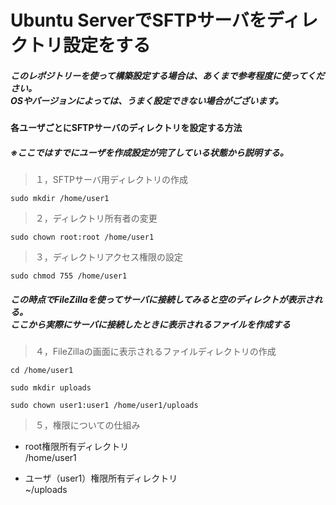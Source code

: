 # Ubuntu ServerでSFTPサーバをディレクトリ設定をする
##### このレポジトリーを使って構築設定する場合は、あくまで参考程度に使ってください。<br>OSやバージョンによっては、うまく設定できない場合がございます。

#### 各ユーザごとにSFTPサーバのディレクトリを設定する方法
##### ※ここではすでにユーザを作成設定が完了している状態から説明する。

> １，SFTPサーバ用ディレクトリの作成
```
sudo mkdir /home/user1
```
>２，ディレクトリ所有者の変更
```
sudo chown root:root /home/user1
```
> ３，ディレクトリアクセス権限の設定
```
sudo chmod 755 /home/user1
```
##### この時点でFileZillaを使ってサーバに接続してみると空のディレクトが表示される。<br>ここから実際にサーバに接続したときに表示されるファイルを作成する

> ４，FileZillaの画面に表示されるファイルディレクトリの作成
```
cd /home/user1
```
```
sudo mkdir uploads
```
```
sudo chown user1:user1 /home/user1/uploads
```

> ５，権限についての仕組み
- root権限所有ディレクトリ
<br>/home/user1

- ユーザ（user1）権限所有ディレクトリ
<br>~/uploads
